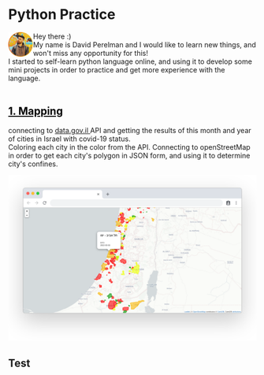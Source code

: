 # Python Practice

<img align='left' src='ProfilePicture.png' width=10% height=10%> 
Hey there :)
<br />My name is David Perelman and I would like to learn new things, and won't miss any opportunity for this!
<br />I started to self-learn python language online, and using it to develop some mini projects in order to
practice and get more experience with the language.



<br/>
<br/>


## <a href='/1.covid_cities' style='color:black'>1. Mapping</a>
connecting to <a href='https://data.gov.il/'> data.gov.il </a> API and getting the results of this month and year of cities in Israel with covid-19 status. 
<br/>Coloring each city in the color from the API. Connecting to openStreetMap in order to get each city's polygon in JSON form, and using it to determine city's confines.

<img src='/1.covid_cities/screenshot.png'>


## Test